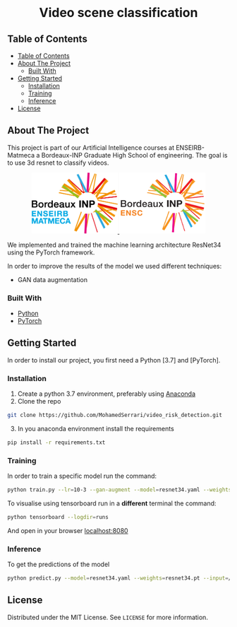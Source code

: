 
<!-- PROJECT LOGO -->
<br />
<h1 align="center">Video scene classification</h1>

<!-- TABLE OF CONTENTS -->
## Table of Contents

- [Table of Contents](#table-of-contents)
- [About The Project](#about-the-project)
  - [Built With](#built-with)
- [Getting Started](#getting-started)
  - [Installation](#installation)
  - [Training](#training)
  - [Inference](#inference)
- [License](#license)

<!-- ABOUT THE PROJECT -->
## About The Project

This project is part of our Artificial Intelligence courses at ENSEIRB-Matmeca a Bordeaux-INP Graduate High School of engineering. The goal is to use 3d resnet to classify videos.

<p align="center">
  <a href="https://enseirb-matmeca.bordeaux-inp.fr/fr">
    <img src="images/enseirb.jpg" alt="Logo" width="195">
  </a>

  <a href="https://ensc.bordeaux-inp.fr/fr">
    <img src="images/ensc.png" alt="Logo" width="195">
  </a>
</p>

We implemented and trained the machine learning architecture ResNet34 using the PyTorch framework.

In order to improve the results of the model we used different techniques:
* GAN data augmentation

### Built With
* [Python](https://www.python.org/)
* [PyTorch](https://www.pytorch.org/)



<!-- GETTING STARTED -->
## Getting Started

In order to install our project, you first need a Python [3.7] and [PyTorch].

### Installation

1. Create a python 3.7 environment, preferably using [Anaconda](https://www.anaconda.com/)
2. Clone the repo
```sh
git clone https://github.com/MohamedSerrari/video_risk_detection.git
```
3. In you anaconda environment install the requirements
```sh
pip install -r requirements.txt
```

<!-- USAGE EXAMPLES -->
### Training

In order to train a specific model run the command:

```sh
python train.py --lr=10-3 --gan-augment --model=resnet34.yaml --weights=resnet34.pt
```

To visualise using tensorboard run in a **different** terminal the command:

```sh
python tensorboard --logdir=runs
```

And open in your browser [localhost:8080](localhost:8080)

### Inference

To get the predictions of the model

```sh
python predict.py --model=resnet34.yaml --weights=resnet34.pt --input=/directory/to/data
```


<!-- LICENSE -->
## License

Distributed under the MIT License. See `LICENSE` for more information.
